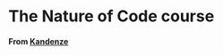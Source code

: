 # The Nature of Code course
#### From [Kandenze](https://www.kadenze.com/courses/the-nature-of-code-ii/sessions/introduction-overview)


